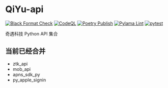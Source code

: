 # QiYu-api

[![Black Format Check](https://github.com/QiYuTechDev/qiyu-api/actions/workflows/black-format.yml/badge.svg)](https://github.com/QiYuTechDev/qiyu-api/actions/workflows/black-format.yml)
[![CodeQL](https://github.com/QiYuTechDev/qiyu-api/actions/workflows/codeql-analysis.yml/badge.svg)](https://github.com/QiYuTechDev/qiyu-api/actions/workflows/codeql-analysis.yml)
[![Poetry Publish](https://github.com/QiYuTechDev/qiyu-api/actions/workflows/poetry_pypi.yml/badge.svg)](https://github.com/QiYuTechDev/qiyu-api/actions/workflows/poetry_pypi.yml)
[![Pylama Lint](https://github.com/QiYuTechDev/qiyu-api/actions/workflows/pylama-lint.yml/badge.svg)](https://github.com/QiYuTechDev/qiyu-api/actions/workflows/pylama-lint.yml)
[![pytest](https://github.com/QiYuTechDev/qiyu-api/actions/workflows/pytest.yml/badge.svg)](https://github.com/QiYuTechDev/qiyu-api/actions/workflows/pytest.yml)

奇遇科技 Python API 集合

## 当前已经合并

* ztk_api
* mob_api
* apns_sdk_py
* py_apple_signin
